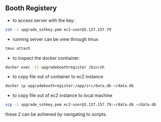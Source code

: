 ## Booth Registery

* to access server with the key:
```sh
ssh -i upgrade_sshkey.pem ec2-user@3.137.157.79
```

* running server can be view through tmux
```sh
tmux attach
```

* to inspect the docker contiainer:
```sh
docker exec -it upgradeboothregister /bin/sh
```
* to copy file out of container to ec2 instance
```sh
docker cp upgradeboothregister:/app/src/data.db ~/data.db
```

* to copy file out of ec2 instance to local machine
```sh
scp -i upgrade_sshkey.pem ec2-user@3.137.157.79:~/data.db ~/data.db 
```

these 2 can be achieved by navigating to scripts.